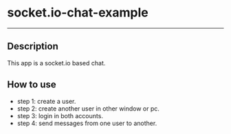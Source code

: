 # socket.io-chat-example

---

## Description

This app is a socket.io based chat.

## How to use

- step 1: create a user.
- step 2: create another user in other window or pc.
- step 3: login in both accounts.
- step 4: send messages from one user to another.
